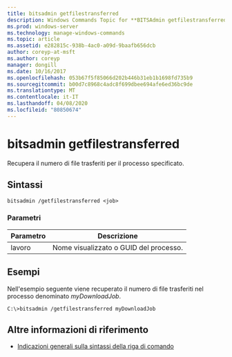 ```yaml
---
title: bitsadmin getfilestransferred
description: Windows Commands Topic for **BITSAdmin getfilestransferred**, che recupera il numero di file trasferiti per il processo specificato.
ms.prod: windows-server
ms.technology: manage-windows-commands
ms.topic: article
ms.assetid: e282815c-938b-4ac0-a09d-9baafb656dcb
author: coreyp-at-msft
ms.author: coreyp
manager: dongill
ms.date: 10/16/2017
ms.openlocfilehash: 053b67f5f85066d202b446b31eb1b1698fd735b9
ms.sourcegitcommit: b00d7c8968c4adc8f699dbee694afe6ed36bc9de
ms.translationtype: MT
ms.contentlocale: it-IT
ms.lasthandoff: 04/08/2020
ms.locfileid: "80850674"
---
```

# <a name="bitsadmin-getfilestransferred"></a>bitsadmin getfilestransferred

Recupera il numero di file trasferiti per il processo specificato.

## <a name="syntax"></a>Sintassi

```
bitsadmin /getfilestransferred <job>
```

### <a name="parameters"></a>Parametri

| Parametro | Descrizione |
| -------------- | -------------- |
| lavoro | Nome visualizzato o GUID del processo. |

## <a name="examples"></a><a name=BKMK_examples></a>Esempi

Nell'esempio seguente viene recuperato il numero di file trasferiti nel processo denominato *myDownloadJob*.

```
C:\>bitsadmin /getfilestransferred myDownloadJob
```

## <a name="additional-references"></a>Altre informazioni di riferimento

- [Indicazioni generali sulla sintassi della riga di comando](command-line-syntax-key.md)